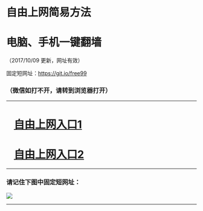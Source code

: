 ﻿# 自由上网简易方法

# 电脑、手机一键翻墙

（2017/10/09 更新，网址有效）

固定短网址：https://git.io/free99

### （微信如打不开，请转到浏览器打开）


***





# &nbsp;&nbsp; <a href="http://ft1521711942.fwq-tz-1001.info/fwqtz01.html?t=10090016140 " target="_blank">自由上网入口1</a>
# &nbsp;&nbsp; <a href="http://ft1113627839.fwq-tz-1002.info/fwqtz02.html?t=100900132653 " target="_blank">自由上网入口2</a>
***

### 请记住下图中固定短网址：

<img src="https://s3-us-west-2.amazonaws.com/fwq-1001/yjfq-20170905okok.png" /> 


***


